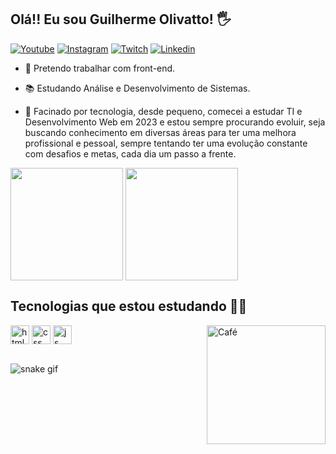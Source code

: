 ## Olá!! Eu sou Guilherme Olivatto! 🖐️

[![Youtube](https://img.shields.io/badge/YouTube-FF0000?style=for-the-badge&logo=youtube&logoColor=white)](https://www.youtube.com/channel/UCBW9wEtuYbZa5fxuEhP3X5A)
[![Instagram](https://img.shields.io/badge/Instagram-E4405F?style=for-the-badge&logo=instagram&logoColor=white)](https://www.instagram.com/guilherme.olivatto/)
[![Twitch](https://img.shields.io/badge/Twitch-9146FF?style=for-the-badge&logo=twitch&logoColor=white)](https://www.twitch.tv/cafezinho_brz)
[![Linkedin](https://img.shields.io/badge/linkedin-1572B6?style=for-the-badge&logo=linkedin&logoColor=white%22)](https://www.linkedin.com/in/guilherme-olivatto-bb2045269)

- 🔭 Pretendo trabalhar com front-end.

- :books: Estudando Análise e Desenvolvimento de Sistemas.

- 💬 Facinado por tecnologia, desde pequeno, comecei a estudar TI e Desenvolvimento Web em 2023 e estou sempre procurando evoluir, seja buscando conhecimento em diversas áreas para ter uma melhora profissional e pessoal, sempre tentando ter uma evolução constante com desafios e metas, cada dia um passo a frente.

<a> <img height="180em"   align="center" src="https://github-readme-stats.vercel.app/api?username=gomeszk10&show_icons=true&theme=chartreuse-dark&include_all_commits=true&count_private=true"/>
<img height="180em"  align="center" src="https://github-readme-stats.vercel.app/api/top-langs/?username=gomeszk10&layout=compact&langs_count=7&theme=chartreuse-dark" />
</a> 
         
## Tecnologias que estou estudando :man_technologist:

<div style="display: inline_block">
  <img align="center" alt="html5" height="30" width"40" src="https://img.shields.io/badge/HTML5-E34F26?style=for-the-badge&logo=html5&logoColor=white" />
  <img align="center" alt="css" height="30" width"40" src="https://img.shields.io/badge/CSS3-1572B6?style=for-the-badge&logo=css3&logoColor=white" />
  <img align="center" alt="js" height="30" width"40" src="https://img.shields.io/badge/JavaScript-F7DF1E?style=for-the-badge&logo=javascript&logoColor=black" />
  <img align="right" height="190" width"150"  alt="Café" src="https://cdn.discordapp.com/attachments/955901245346938880/1097964482162081912/gif_git.gif" />
</div><br/>

![snake gif](https://github.com/Formandodev/gomeszk10/blob/output/github-contribution-grid-snake.svg)
